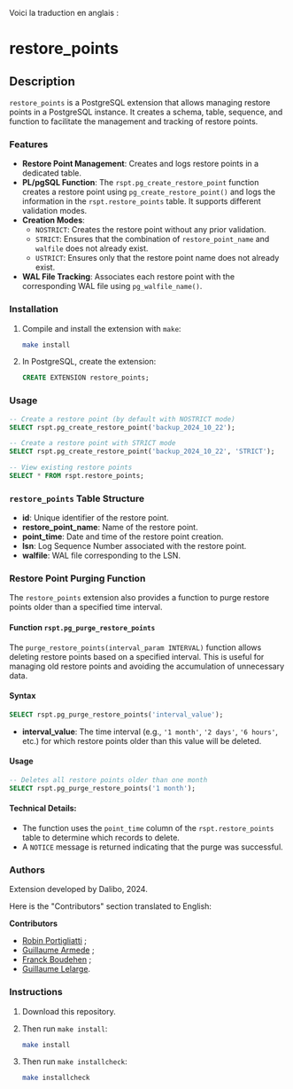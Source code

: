 Voici la traduction en anglais :

# restore_points

## Description

`restore_points` is a PostgreSQL extension that allows managing restore points in a PostgreSQL instance. It creates a schema, table, sequence, and function to facilitate the management and tracking of restore points.

### Features

- **Restore Point Management**: Creates and logs restore points in a dedicated table.
- **PL/pgSQL Function**: The `rspt.pg_create_restore_point` function creates a restore point using `pg_create_restore_point()` and logs the information in the `rspt.restore_points` table. It supports different validation modes.
- **Creation Modes**:
  - `NOSTRICT`: Creates the restore point without any prior validation.
  - `STRICT`: Ensures that the combination of `restore_point_name` and `walfile` does not already exist.
  - `USTRICT`: Ensures only that the restore point name does not already exist.
- **WAL File Tracking**: Associates each restore point with the corresponding WAL file using `pg_walfile_name()`.

### Installation

1. Compile and install the extension with `make`:

   ```bash
   make install
   ```

2. In PostgreSQL, create the extension:

   ```sql
   CREATE EXTENSION restore_points;
   ```

### Usage

```sql
-- Create a restore point (by default with NOSTRICT mode)
SELECT rspt.pg_create_restore_point('backup_2024_10_22');

-- Create a restore point with STRICT mode
SELECT rspt.pg_create_restore_point('backup_2024_10_22', 'STRICT');

-- View existing restore points
SELECT * FROM rspt.restore_points;
```

### `restore_points` Table Structure

- **id**: Unique identifier of the restore point.
- **restore_point_name**: Name of the restore point.
- **point_time**: Date and time of the restore point creation.
- **lsn**: Log Sequence Number associated with the restore point.
- **walfile**: WAL file corresponding to the LSN.

### Restore Point Purging Function

The `restore_points` extension also provides a function to purge restore points older than a specified time interval.

#### Function `rspt.pg_purge_restore_points`

The `purge_restore_points(interval_param INTERVAL)` function allows deleting restore points based on a specified interval. This is useful for managing old restore points and avoiding the accumulation of unnecessary data.

#### Syntax

```sql
SELECT rspt.pg_purge_restore_points('interval_value');
```

- **interval_value**: The time interval (e.g., `'1 month'`, `'2 days'`, `'6 hours'`, etc.) for which restore points older than this value will be deleted.

#### Usage

```sql
-- Deletes all restore points older than one month
SELECT rspt.pg_purge_restore_points('1 month');
```

#### Technical Details:
- The function uses the `point_time` column of the `rspt.restore_points` table to determine which records to delete.
- A `NOTICE` message is returned indicating that the purge was successful.

### Authors

Extension developed by Dalibo, 2024.

Here is the "Contributors" section translated to English:

**Contributors**

- [Robin Portigliatti](https://www.linkedin.com/in/robin-portigliatti-464838a7/) ;
- [Guillaume Armede](https://www.linkedin.com/in/guillaume-armede-811304147/) ;
- [Franck Boudehen](https://www.linkedin.com/in/franck-boudehen-35754b65) ;
- [Guillaume Lelarge](https://github.com/gleu).


### Instructions

1. Download this repository.
2. Then run `make install`:

   ```bash
   make install
   ```

3. Then run `make installcheck`:

   ```bash
   make installcheck
   ```